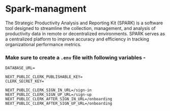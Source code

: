 # Spark-managment
 The Strategic Productivity Analysis and Reporting Kit (SPARK) is a software tool designed to streamline the collection, management, and analysis of productivity data in remote or decentralized environments. SPARK serves as a centralized platform to improve accuracy and efficiency in tracking organizational performance metrics.

 ### Make sure to create a `.env` file with following variables -

```
DATABASE_URL=

NEXT_PUBLIC_CLERK_PUBLISHABLE_KEY=
CLERK_SECRET_KEY=

NEXT_PUBLIC_CLERK_SIGN_IN_URL=/sign-in
NEXT_PUBLIC_CLERK_SIGN_UP_URL=/sign-up
NEXT_PUBLIC_CLERK_AFTER_SIGN_IN_URL=/onboarding
NEXT_PUBLIC_CLERK_AFTER_SIGN_UP_URL=/onboarding
```
